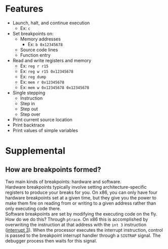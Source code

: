 # Features
- Launch, halt, and continue execution
    - Ex: `c`
- Set breakpoints on:
    - Memory addresses
        - Ex: `b 0x12345678`
    - Source code lines
    - Function entry
- Read and write registers and memory
    - Ex: `reg r r15`
    - Ex: `reg w r15 0x12345678`
    - Ex: `reg dump`
    - Ex: `mem r 0x12345678`
    - Ex: `mem w 0x12345678 0x12345678`
- Single stepping
    - Instruction
    - Step in
    - Step out
    - Step over
- Print current source location
- Print backtrace
- Print values of simple variables

# Supplemental
## How are breakpoints formed?
Two main kinds of breakpoints: hardware and software.  
Hardware breakpoints typically involve setting architecture-specific registers to produce your breaks for you. On x86, you can only have four hardware breakpoints set at a given time, but they give you the power to make them fire on reading from or writing to a given address rather than only executing code there.  
Software breakpoints are set by modifying the executing code on the fly. How do we do this? Through `ptrace`. On x86 this is accomplished by overwriting the instruction at that address with the `int 3` instruction ([interrupt 3](https://wiki.osdev.org/Interrupt_Vector_Table)). When the processor executes the interrupt instruction, control is passed to the breakpoint interrupt handler through a `SIGTRAP` signal. The debugger process then waits for this signal.
